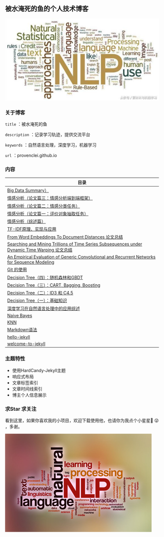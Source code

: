 ## 被水淹死的鱼的个人技术博客
![1](/screenshot/1.png)

### 关于博客

`title` ：被水淹死的鱼

`description` ：记录学习轨迹，提供交流平台

`keywords` ：自然语言处理，深度学习，机器学习

`url` ：provenclei.github.io

### 内容
| 目录 |
|-----|
| [Big Data Summary）](https://github.com/provenclei/provenclei.github.io/blob/master/_posts/2020-3-5-BigData.md) |
| [情感分析（论文篇三：情感分析端到端框架）]() |
| [情感分析（论文篇二：情感分类任务）]() |
| [情感分析（论文篇一：评价对象抽取任务）]() |
| [情感分析（综述篇）]() |
| [TF-IDF原理、实现与应用](https://provenclei.github.io/2020/02/01/TF-IDF.html) |
| [From Word Embeddings To Document Distances 论文总结](https://provenclei.github.io/2019/07/25/WMD.html) |
| [Searching and Mining Trillions of Time Series Subsequences under Dynamic Time Warping 论文总结](https://provenclei.github.io/2019/07/15/DTW.html) |
| [An Empirical Evaluation of Generic Convolutional and Recurrent Networks for Sequence Modeling](https://provenclei.github.io/2019/07/10/TCN.html) |
| [Git 的使用](https://provenclei.github.io/2019/07/05/Git.html) |
| [Decision Tree（四）：随机森林和GBDT](https://provenclei.github.io/2018/11/04/Decision-Tree4.html) |
| [Decision Tree（三）：CART, Bagging, Boosting](https://provenclei.github.io/2018/11/04/Decision-Tree3.html) |
| [Decision Tree（二）：ID3 和 C4.5](https://provenclei.github.io/2018/11/03/Decision-Tree2.html) |
| [Decision Tree（一）：基础知识](https://provenclei.github.io/2018/11/03/Decision-Tree1.html) |
| [深度学习在自然语言处理中的应用综述](https://provenclei.github.io/2018/10/26/Deep-Learning-in-NLP.html) |
| [Naive Bayes](https://provenclei.github.io/2018/10/15/Naive-Bayes.html) |
| [KNN](https://provenclei.github.io/2018/10/08/KNN.html) |
| [Markdown语法](https://provenclei.github.io/2018/10/06/Markdown.html) |
| [hello-jekyll](https://provenclei.github.io/2018/05/17/welcome-to-jekyll.html) |
| [welcome-to-jekyll](https://provenclei.github.io/2017/04/18/hello-jekyll.html) |

### 主题特性

- 使用HardCandy-Jekyll主题
- 响应式布局
- 文章标签索引
- 文章时间线索引
- 博主个人信息展示

### 求Star 求关注

看到这里，如果你喜欢我的小项目，欢迎下载使用他，也请你为我点个小星星🌟 😜 ，多谢。

![2](/screenshot/2.png)
